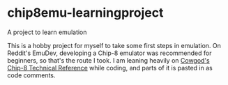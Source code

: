 # chip8emu-learningproject
A project to learn emulation

This is a hobby project for myself to take some first steps in emulation. On Reddit's EmuDev, developing a Chip-8 emulator was recommended for beginners, so that's the route I took. I am leaning heavily on [Cowgod's Chip-8 Technical Reference](http://devernay.free.fr/hacks/chip8/C8TECH10.HTM) while coding, and parts of it is pasted in as code comments.
